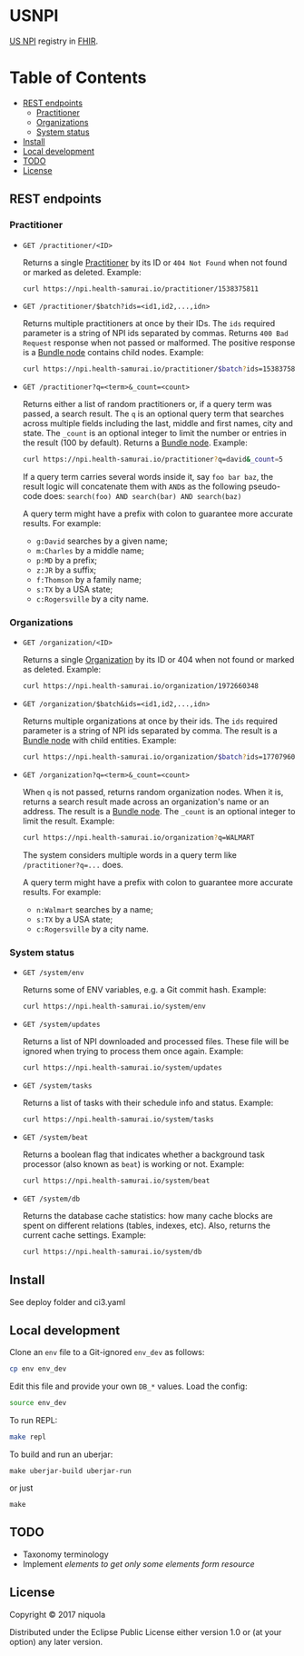 # USNPI

[npi]: http://download.cms.gov/nppes/NPI_Files.html
[fhir]:https://www.hl7.org/fhir/
[bundle]:https://www.hl7.org/fhir/bundle.html
[pract]:https://www.hl7.org/fhir/practitioner.html
[org]:https://www.hl7.org/fhir/organization.html

[US NPI][npi] registry in [FHIR][fhir].

# Table of Contents

<!-- toc -->

- [REST endpoints](#rest-endpoints)
  * [Practitioner](#practitioner)
  * [Organizations](#organizations)
  * [System status](#system-status)
- [Install](#install)
- [Local development](#local-development)
- [TODO](#todo)
- [License](#license)

<!-- tocstop -->

## REST endpoints

### Practitioner

- `GET /practitioner/<ID>`

  Returns a single [Practitioner][pract] by its ID or `404 Not Found` when not
  found or marked as deleted. Example:

  ```bash
  curl https://npi.health-samurai.io/practitioner/1538375811
  ```

- `GET /practitioner/$batch?ids=<id1,id2,...,idn>`

  Returns multiple practitioners at once by their IDs. The `ids` required
  parameter is a string of NPI ids separated by commas. Returns `400 Bad
  Request` response when not passed or malformed. The positive response is a
  [Bundle node][bundle] contains child nodes. Example:

  ```bash
  curl https://npi.health-samurai.io/practitioner/$batch?ids=1538375811,1447466727
  ```

- `GET /practitioner?q=<term>&_count=<count>`

  Returns either a list of random practitioners or, if a query term was passed,
  a search result. The `q` is an optional query term that searches across
  multiple fields including the last, middle and first names, city and
  state. The `_count` is an optional integer to limit the number or entries in
  the result (100 by default). Returns a [Bundle node][bundle]. Example:

  ```bash
  curl https://npi.health-samurai.io/practitioner?q=david&_count=5
  ```

  If a query term carries several words inside it, say `foo bar baz`, the result
  logic will concatenate them with `AND`s as the following pseudo-code does:
  `search(foo) AND search(bar) AND search(baz)`

  A query term might have a prefix with colon to guarantee more accurate
  results. For example:

  - `g:David` searches by a given name;
  - `m:Charles` by a middle name;
  - `p:MD` by a prefix;
  - `z:JR` by a suffix;
  - `f:Thomson` by a family name;
  - `s:TX` by a USA state;
  - `c:Rogersville` by a city name.

### Organizations

- `GET /organization/<ID>`

  Returns a single [Organization][org] by its ID or 404 when not found or marked
  as deleted. Example:

  ```bash
  curl https://npi.health-samurai.io/organization/1972660348
  ```

- `GET /organization/$batch&ids=<id1,id2,...,idn>`

  Returns multiple organizations at once by their ids. The `ids` required
  parameter is a string of NPI ids separated by comma. The result is a [Bundle
  node][bundle] with child entities. Example:

  ```bash
  curl https://npi.health-samurai.io/organization/$batch?ids=1770796096,1700387479
  ```

- `GET /organization?q=<term>&_count=<count>`

  When `q` is not passed, returns random organization nodes. When it is, returns
  a search result made across an organization's name or an address. The result
  is a [Bundle node][bundle]. The `_count` is an optional integer to limit the
  result. Example:

  ```bash
  curl https://npi.health-samurai.io/organization?q=WALMART
  ```

  The system considers multiple words in a query term like `/practitioner?q=...`
  does.

  A query term might have a prefix with colon to guarantee more accurate
  results. For example:

  - `n:Walmart` searches by a name;
  - `s:TX` by a USA state;
  - `c:Rogersville` by a city name.

### System status

- `GET /system/env`

  Returns some of ENV variables, e.g. a Git commit hash. Example:

  ```bash
  curl https://npi.health-samurai.io/system/env
  ```

- `GET /system/updates`

  Returns a list of NPI downloaded and processed files. These file will be
  ignored when trying to process them once again. Example:

  ```bash
  curl https://npi.health-samurai.io/system/updates
  ```

- `GET /system/tasks`

  Returns a list of tasks with their schedule info and status. Example:

  ```bash
  curl https://npi.health-samurai.io/system/tasks
  ```

- `GET /system/beat`

  Returns a boolean flag that indicates whether a background task processor (also
  known as `beat`) is working or not. Example:

  ```bash
  curl https://npi.health-samurai.io/system/beat
  ```

- `GET /system/db`

  Returns the database cache statistics: how many cache blocks are spent on
  different relations (tables, indexes, etc). Also, returns the current cache
  settings. Example:

  ```bash
  curl https://npi.health-samurai.io/system/db
  ```

## Install

See deploy folder and ci3.yaml

## Local development

Clone an `env` file to a Git-ignored `env_dev` as follows:

```bash
cp env env_dev
```

Edit this file and provide your own `DB_*` values. Load the config:

```bash
source env_dev
```

To run REPL:

```bash
make repl
```

To build and run an uberjar:

```
make uberjar-build uberjar-run
```

or just

```
make
```

## TODO

* Taxonomy terminology
* Implement _elements to get only some elements form resource_

## License

Copyright © 2017 niquola

Distributed under the Eclipse Public License either version 1.0 or (at
your option) any later version.
